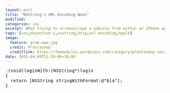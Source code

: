 ```yaml
---
layout: post
title: "NSString's URL Encoding Woes"
modified:
categories: ios
excerpt: When trying to screenscrape a website from within an iPhone app, I found that everything is not as it seems with NSString's URL encoding capabilities.
tags: [ios,objective-c,nsstring,http,url encoding,hpple]
image:
  feature: grab-www.jpg
  credit: Prestashop
  creditlink: https://fmemodules.wordpress.com/category/prestashop-seo/
date: 2015-04-09T11:29:06+10:00
---
```


<pre class="sunlight-highlight-objective-c">
-(void)loginWith:(NSString*)login
{
  return [NSString stringWithFormat:@"bla"];
}
</pre>
